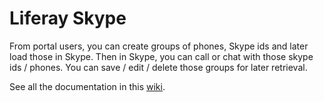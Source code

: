 Liferay Skype
=============

From portal users, you can create groups of phones, Skype ids and later load those in Skype. Then in Skype, you can call or chat with those skype ids / phones. You can save / edit / delete those groups for later retrieval.

See all the documentation in this [wiki](http://wiki.rivetlogic.com/pages/viewpage.action?pageId=27656493).